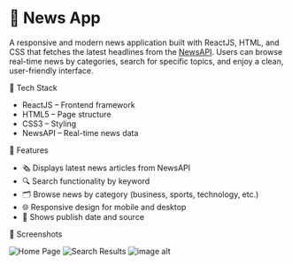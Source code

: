 # 📰 News App

A responsive and modern news application built with ReactJS, HTML, and CSS that fetches the latest headlines from the [NewsAPI](https://newsapi.org/).
Users can browse real-time news by categories, search for specific topics, and enjoy a clean, user-friendly interface.

🚀 Tech Stack

- ReactJS – Frontend framework
- HTML5 – Page structure
- CSS3 – Styling
- NewsAPI – Real-time news data

📌 Features

- 🗞️ Displays latest news articles from NewsAPI
- 🔍 Search functionality by keyword
- 🗂️ Browse news by category (business, sports, technology, etc.)
- 🌐 Responsive design for mobile and desktop
- 📅 Shows publish date and source

📸 Screenshots

![Home Page]([images/home.png](https://github.com/Amitthakur910/News-App/blob/36d1755492960086b5dce708e5c97524a93abbc7/Screenshot%202025-04-13%20223153.png))
![Search Results]([images/search.png](https://github.com/Amitthakur910/News-App/blob/36d1755492960086b5dce708e5c97524a93abbc7/Screenshot%202025-04-13%20223244.png))
![image alt](image_https://github.com/Amitthakur910/News-App/blob/36d1755492960086b5dce708e5c97524a93abbc7/Screenshot%202025-04-13%20223350.png)

